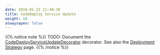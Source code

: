 ```yaml
---
date: 2018-01-22 21:49:38
title: CodeDeploy Service Update
weight: 10
alwaysopen: false
---
```


{{% notice note %}}
TODO: Document the [CodeDeployServiceUpdateDecorator](https://godoc.org/github.com/mweagle/Sparta/decorator#CodeDeployServiceUpdateDecorator) decorator.
See also the [Deployment Strategy](/reference/operations/deployment_strategies.md) page.
{{% /notice %}}

